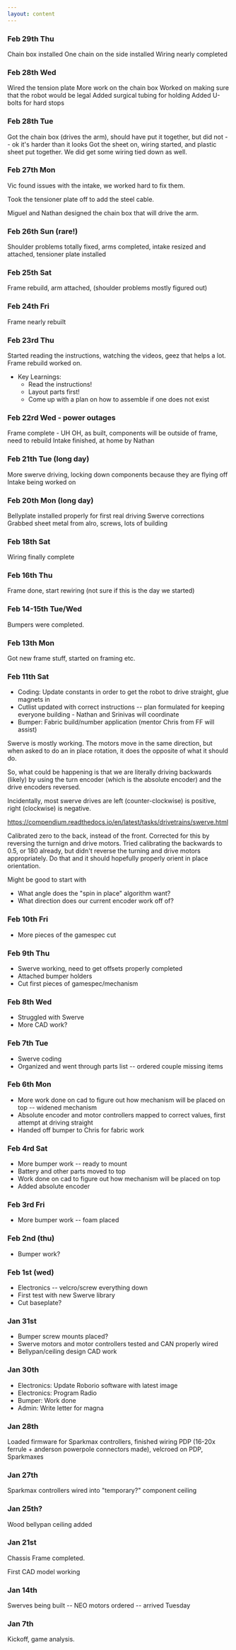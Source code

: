 ```yaml
---
layout: content
---
```

### Feb 29th Thu
Chain box installed
One chain on the side installed
Wiring nearly completed

### Feb 28th Wed
Wired the tension plate
More work on the chain box 
Worked on making sure that the robot would be legal 
Added surgical tubing for holding
Added U-bolts for hard stops

### Feb 28th Tue
Got the chain box (drives the arm), should have put it together, but did not -- ok it's harder than it looks
Got the sheet on, wiring started, and plastic sheet put together. We did get some wiring tied down as well.

### Feb 27th Mon
Vic found issues with the intake, we worked hard to fix them.

Took the tensioner plate off to add the steel cable.

Miguel and Nathan designed the chain box that will drive the arm.

### Feb 26th Sun (rare!)
Shoulder problems totally fixed, arms completed, intake resized and attached, tensioner plate installed

### Feb 25th Sat
Frame rebuild, arm attached, (shoulder problems mostly figured out)

### Feb 24th Fri
Frame nearly rebuilt

### Feb 23rd Thu
Started reading the instructions, watching the videos, geez that helps a lot. Frame rebuild worked on.
* Key Learnings:
    * Read the instructions!
    * Layout parts first!
    * Come up with a plan on how to assemble if one does not exist    

### Feb 22rd Wed - power outages
Frame complete - UH OH, as built, components will be outside of frame, need to rebuild
Intake finished, at home by Nathan

### Feb 21th Tue (long day)
More swerve driving, locking down components because they are flying off
Intake being worked on

### Feb 20th Mon (long day)
Bellyplate installed properly for first real driving
Swerve corrections
Grabbed sheet metal from alro, screws, lots of building 

### Feb 18th Sat
Wiring finally complete

### Feb 16th Thu
Frame done, start rewiring (not sure if this is the day we started)

### Feb 14-15th Tue/Wed
Bumpers were completed.

### Feb 13th Mon
Got new frame stuff, started on framing etc. 

### Feb 11th Sat
* Coding: Update constants in order to get the robot to drive straight, glue magnets in 
* Cutlist updated with correct instructions -- plan formulated for keeping everyone building - Nathan and Srinivas will coordinate
* Bumper: Fabric build/number application (mentor Chris from FF will assist) 

Swerve is mostly working. The motors move in the same direction, but when asked to do an in place rotation, it does the opposite of what it should do.

So, what could be happening is that we are literally driving backwards (likely) by using the turn encoder (which is the absolute encoder) and the drive encoders reversed. 

Incidentally, most swerve drives are left (counter-clockwise) is positive, right (clockwise) is negative. 

https://compendium.readthedocs.io/en/latest/tasks/drivetrains/swerve.html

Calibrated zero to the back, instead of the front. Corrected for this by reversing the turnign and drive motors. Tried calibrating the backwards
to 0.5, or 180 already, but didn't reverse the turning and drive motors appropriately. Do that and it should hopefully properly orient in place orientation.

Might be good to start with 
* What angle does the "spin in place" algorithm want?
* What direction does our current encoder work off of?

### Feb 10th Fri
* More pieces of the gamespec cut

### Feb 9th Thu
* Swerve working, need to get offsets properly completed
* Attached bumper holders
* Cut first pieces of gamespec/mechanism

### Feb 8th Wed
* Struggled with Swerve
* More CAD work?

### Feb 7th Tue
* Swerve coding
* Organized and went through parts list -- ordered couple missing items

### Feb 6th Mon
* More work done on cad to figure out how mechanism will be placed on top -- widened mechanism
* Absolute encoder and motor controllers mapped to correct values, first attempt at driving straight
* Handed off bumper to Chris for fabric work

### Feb 4rd Sat
* More bumper work -- ready to mount
* Battery and other parts moved to top
* Work done on cad to figure out how mechanism will be placed on top
* Added absolute encoder

### Feb 3rd Fri
* More bumper work -- foam placed

### Feb 2nd (thu)
* Bumper work?

### Feb 1st (wed)
* Electronics -- velcro/screw everything down
* First test with new Swerve library
* Cut baseplate?

### Jan 31st
* Bumper screw mounts placed?
* Swerve motors and motor controllers tested and CAN properly wired
* Bellypan/ceiling design CAD work

### Jan 30th
* Electronics: Update Roborio software with latest image
* Electronics: Program Radio
* Bumper: Work done
* Admin: Write letter for magna

### Jan 28th
Loaded firmware for Sparkmax controllers, finished wiring PDP (16-20x ferrule + anderson powerpole connectors made), velcroed on PDP, Sparkmaxes

### Jan 27th
Sparkmax controllers wired into "temporary?" component ceiling

### Jan 25th?
Wood bellypan ceiling added

### Jan 21st
Chassis Frame completed.

First CAD model working

### Jan 14th
Swerves being built -- NEO motors ordered -- arrived Tuesday

### Jan 7th
Kickoff, game analysis.
